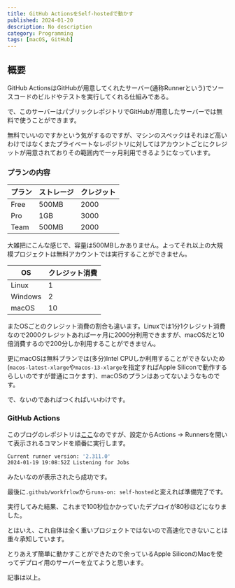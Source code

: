 ```yaml
---
title: GitHub ActionsをSelf-hostedで動かす
published: 2024-01-20
description: No description
category: Programming
tags: [macOS, GitHub]
---
```


## 概要

GitHub ActionsはGitHubが用意してくれたサーバー(通称Runnerという)でソースコードのビルドやテストを実行してくれる仕組みである。

で、このサーバーはパブリックレポジトリでGitHubが用意したサーバーでは無料で使うことができます。

無料でいいのですかという気がするのですが、マシンのスペックはそれほど高いわけではなくまたプライベートなレポジトリに対してはアカウントごとにクレジットが用意されておりその範囲内で一ヶ月利用できるようになっています。

### プランの内容

| プラン | ストレージ | クレジット | 
| :----- | ---------- | ---------- | 
| Free   | 500MB      | 2000       | 
| Pro    | 1GB        | 3000       | 
| Team   | 500MB      | 2000       | 

大雑把にこんな感じで、容量は500MBしかありません。よってそれ以上の大規模プロジェクトは無料アカウントでは実行することができません。

| OS      | クレジット消費 |
| ------- | -------------- |
| Linux   | 1              |
| Windows | 2              |
| macOS   | 10             |

またOSごとのクレジット消費の割合も違います。Linuxでは1分1クレジット消費なので2000クレジットあれば一ヶ月に2000分利用できますが、macOSだと10倍消費するので200分しか利用することができません。

更にmacOSは無料プランでは(多分)Intel CPUしか利用することができないため(`macos-latest-xlarge`や`macos-13-xlarge`を指定すればApple Siliconで動作するらしいのですが普通にコケます)、macOSのプランはあってないようなものです。

で、ないのであればつくればいいわけです。

### GitHub Actions

このブログのレポジトリは[ここ](https://github.com/tkgstrator/vuepress-blog-next.git)なのですが、設定からActions -> Runnersを開いて表示されるコマンドを順番に実行します。

```zsh
Current runner version: '2.311.0'
2024-01-19 19:08:52Z Listening for Jobs
```

みたいなのが表示されたら成功です。

最後に`.github/workfrlow`から`runs-on: self-hosted`と変えれば準備完了です。

実行してみた結果、これまで100秒位かかっていたデプロイが80秒ほどになりました。

とはいえ、これ自体は全く重いプロジェクトではないので高速化できないことは重々承知しています。

とりあえず簡単に動かすことができたので余っているApple SiliconのMacを使ってデプロイ用のサーバーを立てようと思います。

記事は以上。
